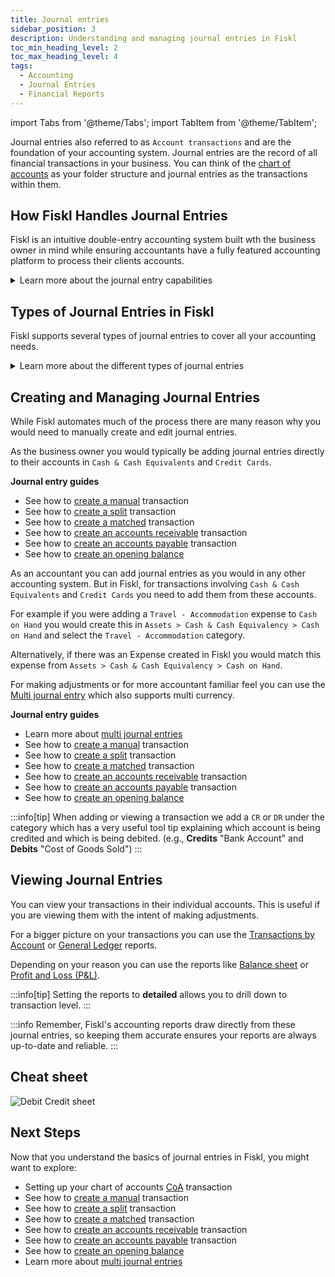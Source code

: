 ```yaml
---
title: Journal entries
sidebar_position: 3
description: Understanding and managing journal entries in Fiskl
toc_min_heading_level: 2
toc_max_heading_level: 4
tags:
  - Accounting
  - Journal Entries
  - Financial Reports
---
```

import Tabs from '@theme/Tabs';
import TabItem from '@theme/TabItem';

Journal entries also referred to as `Account transactions` and are the foundation of your accounting system. Journal entries are the record of all financial transactions in your business. You can think of the [chart of accounts](chart-of-accounts) as your folder structure and journal entries as the transactions within them.

## How Fiskl Handles Journal Entries

Fiskl is an intuitive double-entry accounting system built wth the business owner in mind while ensuring accountants have a fully featured accounting platform to process their clients accounts.

<details>
<summary>Learn more about the journal entry capabilities</summary>

1. **Multi-Currency support**: Full multi currency support. Cross currency matching, splitting and internal transfers, multi currency chart of accounts and full multi currency reporting
1. **Automatic creation**: Most journal entries are created automatically when you record transactions like sales, purchases, or bank transfers. Accounts receivables are automatically managed for invoices and payments. Banking feeds and imports automatically generate their respective journal entries
1. **Real-Time**: All reports and balances are generated in real time. There is no possibility of stale data in your financial reports or balances
1. **Fully featured on mobile**: You can view and manage journal entries from both the web interface and mobile app
1. **Accounting methods**: You can switch between cash and accrual without any effect to the underlying data due to our real time approach

</details>

## Types of Journal Entries in Fiskl

Fiskl supports several types of journal entries to cover all your accounting needs.

<details>
<summary>Learn more about the different types of journal entries </summary>

1. **Standard journal entries**: For regular income and expense transactions
1. **Multi journal entries**: For accountants to create several entries in one transaction
1. **Split transactions**: When a single transaction affects multiple accounts
1. **Matched transactions**: For reconciling bank statements with your records
1. **Internal transfers**: For moving money between your own accounts
1. **Multi-Currency transactions**: For dealing with different currency transactions
1. **Opening balances**: To set up your initial account balances when starting

</details>

## Creating and Managing Journal Entries

While Fiskl automates much of the process there are many reason why you would need to manually create and edit journal entries.

<Tabs>
  <TabItem value="businessOwner" label="Business owner" default>

  As the business owner you would typically be adding journal entries directly to their accounts in `Cash & Cash Equivalents` and `Credit Cards`.

   **Journal entry guides**

  - See how to [create a manual](Journal-Entry-Guides/create-manual-transactions.md) transaction
  - See how to [create a split](Journal-Entry-Guides/create-manual-transactions.md) transaction
  - See how to [create a matched](Journal-Entry-Guides/create-manual-transactions.md) transaction
  - See how to [create an accounts receivable](Journal-Entry-Guides/create-manual-transactions.md) transaction
  - See how to [create an accounts payable](Journal-Entry-Guides/create-manual-transactions.md) transaction
  - See how to [create an opening balance](Journal-Entry-Guides/create-manual-transactions.md)

  </TabItem>
    <TabItem value="accountant" label="Accountant" default>

 As an accountant you can add journal entries as you would in any other accounting system. But in Fiskl, for transactions involving `Cash & Cash Equivalents` and `Credit Cards` you need to add them from these accounts.

 For example if you were adding a `Travel - Accommodation` expense to `Cash on Hand` you would create this in `Assets > Cash & Cash Equivalency > Cash on Hand` and select the `Travel - Accommodation` category.

 Alternatively, if there was an Expense created in Fiskl you would match this expense from `Assets > Cash & Cash Equivalency > Cash on Hand`.

For making adjustments or for more accountant familiar feel you can use the [Multi journal entry](multi-journal-entries) which also supports multi currency.

 **Journal entry guides**

 - Learn more about [multi journal entries](multi-journal-entries)
  - See how to [create a manual](Journal-Entry-Guides/create-manual-transactions.md) transaction
  - See how to [create a split](Journal-Entry-Guides/create-manual-transactions.md) transaction
  - See how to [create a matched](Journal-Entry-Guides/create-manual-transactions.md) transaction
  - See how to [create an accounts receivable](Journal-Entry-Guides/create-manual-transactions.md) transaction
  - See how to [create an accounts payable](Journal-Entry-Guides/create-manual-transactions.md) transaction
  - See how to [create an opening balance](Journal-Entry-Guides/create-manual-transactions.md)

  </TabItem>

  </Tabs>


:::info[tip]
When adding or viewing a transaction we add a `CR` or `DR` under the category which has a very useful tool tip explaining which account is being credited and which is being debited. (e.g., **Credits** "Bank Account" and **Debits** "Cost of Goods Sold")
:::

## Viewing Journal Entries

You can view your transactions in their individual accounts. This is useful if you are viewing them with the intent of making adjustments.

For a bigger picture on your transactions you can use the [Transactions by Account](Reports/transactions-by-account) or [General Ledger](Reports/general-ledger) reports.

Depending on your reason you can use the reports like [Balance sheet](Reports/balance-sheet) or [Profit and Loss (P&L)](Reports/profit-and-loss). 

:::info[tip]
Setting the reports to **detailed** allows you to drill down to transaction level.
:::

:::info
Remember, Fiskl's accounting reports draw directly from these journal entries, so keeping them accurate ensures your reports are always up-to-date and reliable.
:::

## Cheat sheet

![Debit Credit sheet](/img/acounting/account-table.png)

## Next Steps

Now that you understand the basics of journal entries in Fiskl, you might want to explore:

  - Setting up your chart of accounts [CoA](chart-of-accounts) transaction
  - See how to [create a manual](Journal-Entry-Guides/create-manual-transactions.md) transaction
  - See how to [create a split](Journal-Entry-Guides/create-manual-transactions.md) transaction
  - See how to [create a matched](Journal-Entry-Guides/create-manual-transactions.md) transaction
  - See how to [create an accounts receivable](Journal-Entry-Guides/create-manual-transactions.md) transaction
  - See how to [create an accounts payable](Journal-Entry-Guides/create-manual-transactions.md) transaction
  - See how to [create an opening balance](Journal-Entry-Guides/create-manual-transactions.md)
  - Learn more about [multi journal entries](multi-journal-entries)